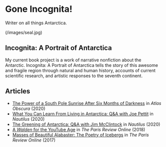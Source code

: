 # Gone Incognita!
Writer on all things Antarctica.

(/images/seal.jpg)

## Incognita: A Portrait of Antarctica
My current book project is a work of narrative nonfiction about the Antarctic. Incognita: A Portrait of Antarctica tells the story of this awesome and fragile region through natural and human history, accounts of current scientific research, and artistic responses to the seventh continent.

## Articles
* [The Power of a South Pole Sunrise After Six Months of Darkness](https://www.atlasobscura.com/articles/south-pole-sunrise-summer-antarctica) in _Atlas Obscura_ (2020)
* [What You Can Learn From Living in Antarctica: Q&A with Joe Pettit](http://nautil.us/issue/92/frontiers/what-you-can-learn-from-living-in-antarctica) in _Nautilus_ (2020) 
* [The Greening of Antarctica: Q&A with Jim McClintock](http://nautil.us/issue/90/something-green/the-greening-of-antarctica) in _Nautilus_ (2020)
* [A _Walden_ for the YouTube Age](https://www.theparisreview.org/blog/2018/02/06/walden-youtube-age/) in _The Paris Review Online_ (2018)
* [Masses of Beautiful Alabaster: The Poetry of Icebergs](https://www.theparisreview.org/blog/2017/07/20/masses-of-beautiful-alabaster/) in _The Paris Review Online_ (2017)


